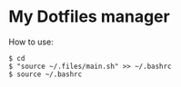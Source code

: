 # My Dotfiles manager

How to use:
```
$ cd
$ "source ~/.files/main.sh" >> ~/.bashrc
$ source ~/.bashrc
```

